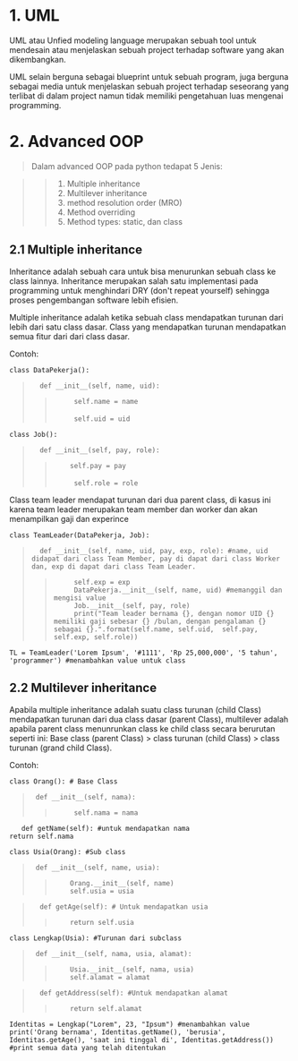 # 1. UML 
UML atau Unfied modeling language merupakan sebuah tool untuk mendesain atau menjelaskan sebuah project terhadap software yang akan dikembangkan.

UML selain berguna sebagai blueprint untuk sebuah program, juga berguna sebagai media untuk menjelaskan sebuah project terhadap seseorang yang terlibat di dalam project namun tidak memiliki pengetahuan luas mengenai programming.

# 2. Advanced OOP
> Dalam advanced OOP pada python tedapat 5 Jenis:

>>1. Multiple inheritance
>>2. Multilever inheritance
>>3. method resolution order (MRO)
>>4. Method overriding
>>5. Method types: static, dan class

## 2.1 Multiple inheritance 

Inheritance adalah sebuah cara untuk bisa menurunkan sebuah class ke class lainnya. Inheritance merupakan salah satu implementasi pada programming untuk menghindari DRY (don't repeat yourself) sehingga proses pengembangan software lebih efisien. 

Multiple inheritance adalah ketika sebuah class mendapatkan turunan dari lebih dari satu class dasar. Class yang mendapatkan turunan mendapatkan semua fitur dari dari class dasar. 

Contoh: 

`class DataPekerja():`<br />              
>`	def __init__(self, name, uid):`<br />  
>>`		self.name = name`<br />  
>>`		self.uid = uid`<br />  
  
`class Job():`<br />              
>`	def __init__(self, pay, role):`<br />  
>>`		self.pay = pay `<br />  
>>`		self.role = role`<br />  

Class team leader mendapat turunan dari dua parent class, di kasus ini karena team leader merupakan team member dan worker dan akan menampilkan gaji dan experince

`class TeamLeader(DataPekerja, Job):`<br />   
>`	def __init__(self, name, uid, pay, exp, role): #name, uid didapat dari class Team Member, pay di dapat dari class Worker dan, exp di dapat dari class Team Leader.`<br />
>>`		self.exp = exp`<br/>
>>`		DataPekerja.__init__(self, name, uid) #memanggil dan mengisi value`<br />
>>`		Job.__init__(self, pay, role)`<br />
>>`		print("Team leader bernama {}, dengan nomor UID {} memiliki gaji sebesar {} /bulan, dengan pengalaman {} sebagai {}.".format(self.name, self.uid,  self.pay, self.exp, self.role))`<br />

`TL = TeamLeader('Lorem Ipsum', '#1111', 'Rp 25,000,000', '5 tahun', 'programmer') #menambahkan value untuk class`

## 2.2 Multilever inheritance

Apabila multiple inheritance adalah suatu class turunan (child Class) mendapatkan turunan dari dua class dasar (parent Class), multilever adalah apabila parent class menunrunkan class ke child class secara berurutan seperti ini: Base class (parent Class) > class turunan (child Class) > class turunan (grand child Class).

Contoh: 

`class Orang(): # Base Class`<br />
>`	def __init__(self, nama): `<br />
>>`		self.nama = nama` <br />
	 
`	def getName(self): #untuk mendapatkan nama`<br />
		`return self.nama` <br />
 

`class Usia(Orang): #Sub class`<br />
>`	def __init__(self, name, usia): `<br />
>>`		Orang.__init__(self, name) `<br />
>>`		self.usia = usia `<br />

>`	def getAge(self): # Untuk mendapatkan usia`<br />
>>`		return self.usia `<br />


`class Lengkap(Usia): #Turunan dari subclass`<br />
>`	def __init__(self, nama, usia, alamat): `<br />
>>`		Usia.__init__(self, nama, usia) `<br />
>>`		self.alamat = alamat `<br />

>`	def getAddress(self): #Untuk mendapatkan alamat`<br />
>>`		return self.alamat	` <br />

`Identitas = Lengkap("Lorem", 23, "Ipsum") #menambahkan value`<br />
`print('Orang bernama', Identitas.getName(), 'berusia', Identitas.getAge(), 'saat ini tinggal di', Identitas.getAddress()) #print semua data yang telah ditentukan` 








